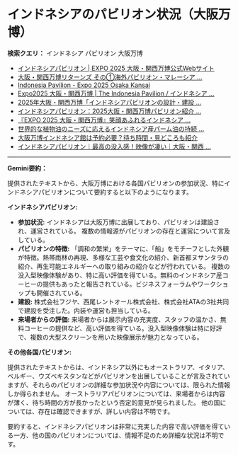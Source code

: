# インドネシアのパビリオン状況（大阪万博）

**検索クエリ：** インドネシア パビリオン 大阪万博

- [インドネシアパビリオン | EXPO 2025 大阪・関西万博公式Webサイト](https://www.expo2025.or.jp/official-participant/indonesia/)
- [大阪・関西万博リターンズ その①海外パビリオン・マレーシア ...](https://ameblo.jp/mamehana0705/entry-12897501153.html)
- [Indonesia Pavilion - Expo 2025 Osaka Kansai](https://expo2025indonesia.id/)
- [Expo2025 大阪・関西万博 | The Indonesia Pavilion / インドネシア ...](https://www.instagram.com/p/C6s6GRiu_ZW/)
- [2025年大阪・関西万博「インドネシアパビリオンの設計・建設 ...](https://www.fujiya-net.co.jp/news/20240501)
- [インドネシアパビリオン：2025大阪・関西万博パビリオン紹介 ...](https://www.nippon.com/ja/guide-to-japan/expo2025021/)
- [『EXPO 2025 大阪・関西万博』笑顔あふれるインドネシア ...](https://note.com/yamada_tourist/n/n27bea8822b97)
- [世界的な植物油のニーズに応えるインドネシア産パーム油の持続 ...](https://theme-weeks.expo2025.or.jp/program/detail/6736f12e30e34.html)
- [大阪万博インドネシア館は予約必要？待ち時間・見どころも紹介](https://kobe-yurikago.com/expo2025-indonesia/)
- [インドネシアパビリオン｜最高の没入感！映像が凄い｜大阪・関西 ...](https://note.com/nobuo_itsuki/n/nc10e4284d765)


---

**Gemini要約：**

提供されたテキストから、大阪万博における各国パビリオンの参加状況、特にインドネシアパビリオンについて要約すると以下のようになります。

**インドネシアパビリオン:**

* **参加状況:** インドネシアは大阪万博に出展しており、パビリオンは建設され、運営されている。  複数の情報源がパビリオンの存在と運営について言及している。
* **パビリオンの特徴:** 「調和の繁栄」をテーマに、「船」をモチーフとした外観が特徴。熱帯雨林の再現、多様な工芸や食文化の紹介、新首都ヌサンタラの紹介、再生可能エネルギーへの取り組みの紹介などが行われている。  複数の没入型映像体験があり、特に高い評価を得ている。無料のインドネシア産コーヒーの提供もあったと報告されている。ビジネスフォーラムやワークショップも開催されている。
* **建設:** 株式会社フジヤ、西尾レントオール株式会社、株式会社ATAの3社共同で建設を受注した。内装や運営も担当している。
* **来場者からの評価:**  来場者からは展示内容の充実度、スタッフの温かさ、無料コーヒーの提供など、高い評価を得ている。没入型映像体験は特に好評で、複数の大型スクリーンを用いた映像展示が魅力となっている。


**その他各国パビリオン:**

提供されたテキストからは、インドネシア以外にもオーストラリア、イタリア、ベルギー、ウズベキスタンなどがパビリオンを出展していることが言及されていますが、それらのパビリオンの詳細な参加状況や内容については、限られた情報しか得られません。  オーストラリアパビリオンについては、来場者からは内容が薄く、待ち時間の方が長かったという否定的意見が見られました。  他の国については、存在は確認できますが、詳しい内容は不明です。

要約すると、インドネシアパビリオンは非常に充実した内容で高い評価を得ている一方、他の国のパビリオンについては、情報不足のため詳細な状況は不明です。

